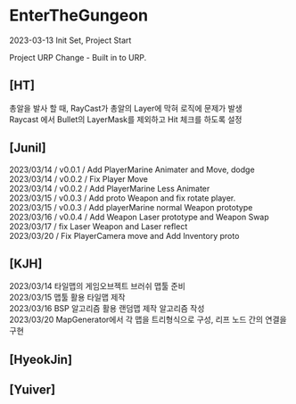 # EnterTheGungeon

2023-03-13 Init Set, Project Start

Project URP Change - Built in to URP.

## [HT]    
총알을 발사 할 때, RayCast가 총알의 Layer에 막혀 로직에 문제가 발생    
Raycast 에서 Bullet의 LayerMask를 제외하고 Hit 체크를 하도록 설정    


## [Junil]    
2023/03/14 / v0.0.1 / Add PlayerMarine Animater and Move, dodge    
2023/03/14 / v0.0.2 / Fix Player Move    
2023/03/14 / v0.0.2 / Add PlayerMarine Less Animater    
2023/03/15 / v0.0.3 / Add proto Weapon and fix rotate player.    
2023/03/15 / v0.0.3 / Add playerMarine normal Weapon prototype    
2023/03/16 / v0.0.4 / Add Weapon Laser prototype and Weapon Swap    
2023/03/17 / fix Laser Weapon and Laser reflect    
2023/03/20 / Fix PlayerCamera move and Add Inventory proto    

## [KJH]    
2023/03/14 타일맵의 게임오브젝트 브러쉬 맵툴 준비    
2023/03/15 맵툴 활용 타일맵 제작    
2023/03/16 BSP 알고리즘 활용 랜덤맵 제작 알고리즘 작성    
2023/03/20 MapGenerator에서 각 맵을 트리형식으로 구성, 리프 노드 간의 연결을 구현

## [HyeokJin]    

## [Yuiver]
    
